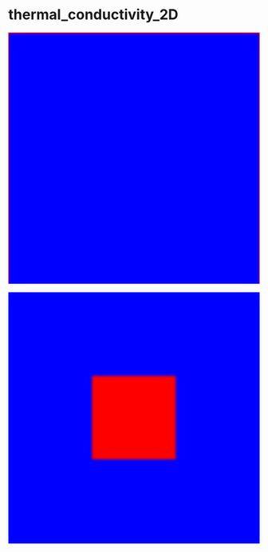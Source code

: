 # thermal_conductivity_2D

![picture alt](https://github.com/satl-it-e/thermal_conductivity_2D/blob/master/visualized/new_res_1000.gif "Hot top, cold bottom and middle")

![picture alt](https://github.com/satl-it-e/thermal_conductivity_2D/blob/master/visualized/cold_edges__hot_middle_1000.gif "Hot middle, cold rest")
